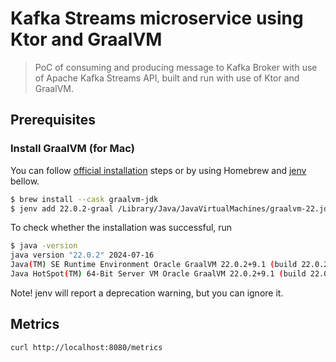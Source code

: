 # Kafka Streams microservice using Ktor and GraalVM

> PoC of consuming and producing message to Kafka Broker with use of Apache Kafka Streams API, built and run with
> use of Ktor and GraalVM.

## Prerequisites

### Install GraalVM (for Mac)

You can follow [official installation](https://www.graalvm.org/latest/docs/getting-started/macos/) steps or by using
Homebrew and [jenv](https://www.jenv.be) bellow.

```bash
$ brew install --cask graalvm-jdk
$ jenv add 22.0.2-graal /Library/Java/JavaVirtualMachines/graalvm-22.jdk/Contents/Home
```

To check whether the installation was successful, run

```bash
$ java -version
java version "22.0.2" 2024-07-16
Java(TM) SE Runtime Environment Oracle GraalVM 22.0.2+9.1 (build 22.0.2+9-jvmci-b01)
Java HotSpot(TM) 64-Bit Server VM Oracle GraalVM 22.0.2+9.1 (build 22.0.2+9-jvmci-b01, mixed mode, sharing)
```

Note! jenv will report a deprecation warning, but you can ignore it.

## Metrics
```bash
curl http://localhost:8080/metrics

```
